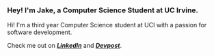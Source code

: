### Hey! I'm Jake, a Computer Science Student at UC Irvine.

<!--![Game](https://img.itch.zone/aW1nLzYyNTA1MTQucG5n/315x250%23c/yuBq8a.png)-->

<!--On my profile I have some different projects that I have worked on from places such as **hackathons** and **game jams**. I have interests in web development, game development, and virtual reality development.-->

Hi! I'm a third year Computer Science student at UCI with a passion for software development.

Check me out on ***[LinkedIn](https://www.linkedin.com/in/jake-gerber-a9a299214/)*** and ***[Devpost](https://devpost.com/JakeGerber)***. 

<!--and my ***[Itch](https://cosmicsnowman.itch.io/)***.-->

<!--
**JakeGerber/JakeGerber** is a ✨ _special_ ✨ repository because its `README.md` (this file) appears on your GitHub profile.

Here are some ideas to get you started:

- 🔭 I’m currently working on ...
- 🌱 I’m currently learning ...
- 👯 I’m looking to collaborate on ...
- 🤔 I’m looking for help with ...
- 💬 Ask me about ...
- 📫 How to reach me: ...
- 😄 Pronouns: ...
- ⚡ Fun fact: ...
-->
